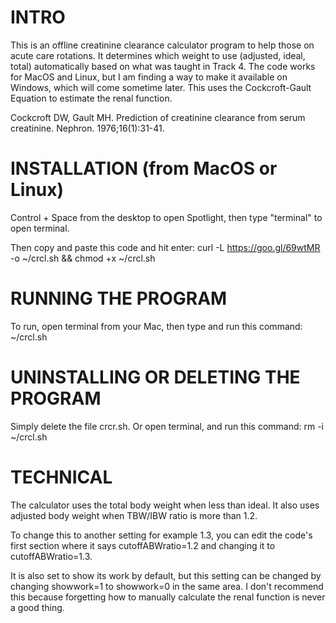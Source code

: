 # INTRO

This is an offline creatinine clearance calculator program to help those on acute care rotations. It determines which weight to use (adjusted, ideal, total) automatically based on what was taught in Track 4.
The code works for MacOS and Linux, but I am finding a way to make it available on Windows, which will come sometime later. This uses the Cockcroft-Gault Equation to estimate the renal function.

Cockcroft DW, Gault MH. Prediction of creatinine clearance from serum creatinine. Nephron. 1976;16(1):31-41.

# INSTALLATION (from MacOS or Linux)

Control + Space from the desktop to open Spotlight, then type "terminal" to open terminal.

Then copy and paste this code and hit enter:
	curl -L https://goo.gl/69wtMR -o ~/crcl.sh && chmod +x ~/crcl.sh


# RUNNING THE PROGRAM
To run, open terminal from your Mac, then type and run this command: 
	~/crcl.sh

# UNINSTALLING OR DELETING THE PROGRAM
Simply delete the file crcr.sh. Or open terminal, and run this command:
	 rm -i ~/crcl.sh


# TECHNICAL
The calculator uses the total body weight when less than ideal. It also uses adjusted body weight when TBW/IBW ratio is more than 1.2.

To change this to another setting for example 1.3, you can edit the code's first section where it says
	cutoffABWratio=1.2
and changing it to 
	cutoffABWratio=1.3.

It is also set to show its work by default, but this setting can be changed by changing 
	showwork=1
 to
	showwork=0 
in the same area. I don't recommend this because forgetting how to manually calculate the renal function is never a good thing.




